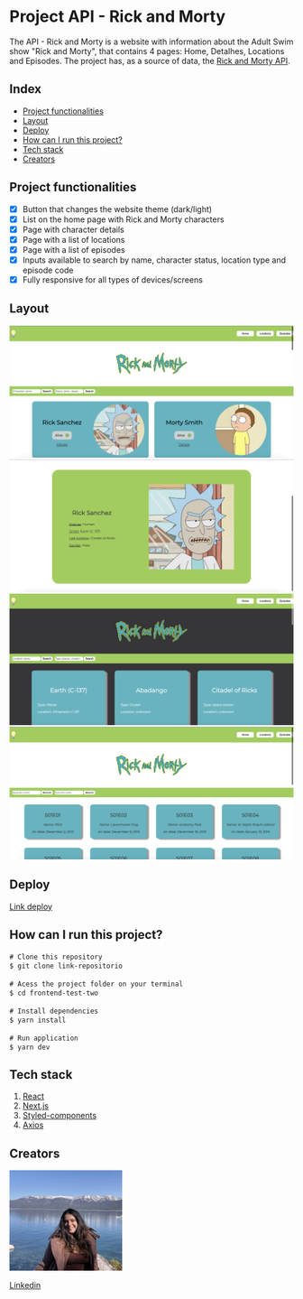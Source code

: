 # **Project API - Rick and Morty**

The API - Rick and Morty is a website with information about the Adult Swim show "Rick and Morty", that contains 4 pages: Home, Detalhes, Locations and Episodes. The project has, as a source of data, the [Rick and Morty API](https://rickandmortyapi.com/ "Rick and Morty API").

## **Index**
- <a href="#project-functionalities">Project functionalities</a>
- <a href="#layout">Layout</a>
- <a href="#deploy">Deploy</a>
- <a href="#how-can-i-run-this-project">How can I run this project?</a>
- <a href="#tech-stack">Tech stack</a>
- <a href="#creators">Creators</a>

## **Project functionalities**
- [x] Button that changes the website theme (dark/light)
- [x] List on the home page with Rick and Morty characters
- [x] Page with character details
- [x] Page with a list of locations
- [x] Page with a list of episodes
- [x] Inputs available to search by name, character status, location type and episode code
- [x] Fully responsive for all types of devices/screens

## **Layout**
![homepage](./src/assets/characters-page.png)
![details-page](./src/assets/details-page.png)
![locations-page](./src/assets/locations-page.png)
![episodes-page](./src/assets/episodes-page.png)

## **Deploy**
[Link deploy](https://rick-and-morty-api-project.vercel.app/)

## **How can I run this project?**

```
# Clone this repository
$ git clone link-repositorio

# Acess the project folder on your terminal
$ cd frontend-test-two

# Install dependencies
$ yarn install

# Run application
$ yarn dev

```

## **Tech stack**

1. [React](https://pt-br.reactjs.org/)
2. [Next.js](https://nextjs.org/)
3. [Styled-components](https://styled-components.com/)
4. [Axios](https://axios-http.com/)


## **Creators**

<img style="width:200px" src="./src/assets/photo.png" alt="creator-image">

[Linkedin](https://www.linkedin.com/in/mariaconstance/)

